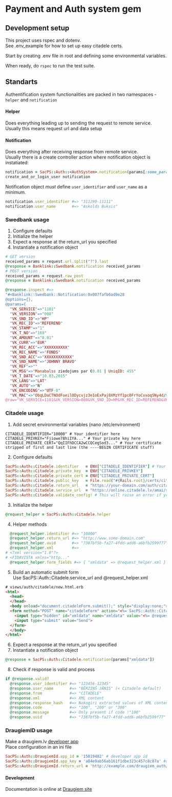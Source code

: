 # Payment and Auth system gem

## Development setup
This project uses rspec and dotenv.  
See .env_example for how to set up easy citadele certs.

Start by creating .env file in root and defining some environmental variables.

When ready, do `rspec` to run the test suite.

## Standarts
Authentification system functionalities are packed in two namespaces - `helper` and `notification`

#### Helper
Does everything leading up to sending the request to remote service.  
Usually this means request url and data setup

#### Notification
Does everything after receiving response from remote service.  
Usually there is a create controller action where notification object is instatiated:

```ruby
notification = SacPS::Auth::<AuthSystem>.notification(params[:some_param])
create_and_or_login_user notification
```

Notification object _must_ define `user_identifier` and `user_name` as a minimum.  

```ruby
notification.user_identifier #=> "311299-11111"
notification.user_name       #=> "Askolds Buksis"
```

### Swedbank usage

1. Configure defaults
2. Initialize the helper
3. Expect a response at the return_url you specified
4. Instantiate a notification object

```ruby
# GET version
received_params = request.url.split("?").last
@response = Banklink::Swedbank.notification received_params
# POST version
received_params = request.raw_post
@response = Banklink::Swedbank.notification received_params

@response.inspect #=>
"#<Banklink::Swedbank::Notification:0x007fafb6ad9e28
@options={},
@params={
  "VK_SERVICE"=>"1101"
  "VK_VERSION"=>"008"
  "VK_SND_ID"=>"HP"
  "VK_REC_ID"=>"REFEREND"
  "VK_STAMP"=>"1"
  "VK_T_NO"=>"169"
  "VK_AMOUNT"=>"0.01"
  "VK_CURR"=>"EUR"
  "VK_REC_ACC"=>"XXXXXXXXXX"
  "VK_REC_NAME"=>"FONDS"
  "VK_SND_ACC"=>"XXXXXXXXXXXX"
  "VK_SND_NAME"=>"JOHNNY BRAVO"
  "VK_REF"=>""
  "VK_MSG"=>"Manabalss ziedojums par €0.01 | UniqID: 455"
  "VK_T_DATE"=>"10.03.2015"
  "VK_LANG"=>"LAT"
  "VK_AUTO"=>"N"
  "VK_ENCODING"=>"UTF-8"
  "VK_MAC"=>"ObqLDaCTNOdFueilODycvjz3e1oExPaj8XMzYf1pc0FrYoCvxoqSNy4d/9aCLdbMYL2hecdLxY/T+cTCNty3LBbcjxQPyJeo7bhQ0MKaNEL38PvZKnVc0GCK1kSeXSenJVCgTKh//YfnuDcziwyR1t5PnwLvQP6Qlx7AbGPOe6A="},
@raw="VK_SERVICE=1101&VK_VERSION=008&VK_SND_ID=HP&VK_REC_ID=REFEREND&VK_STAMP=1....QP6Qlx7AbGPOe6A%3D">"
```

### Citadele usage

1. Add secret environmental variables (nano /etc/environment)

```
CITADELE_IDENTIFIER="10000" # Your identifier here
CITADELE_PRIVKEY="Fjiowe78hiIYA..." # Your private key here
CITADELE_PRIVATE_CERT="QqIIFhDCCA2wCCQCegSod3..." # Your certificate stripped of first and last line (the ----BEGIN CERTIFICATE stuff)
```

2. Configure defaults

```ruby
SacPS::Auth::Citadele.identifier   = ENV["CITADELE_IDENTIFIER"] # Your merchant number with Citadele
SacPS::Auth::Citadele.private_key  = ENV["CITADELE_PRIVKEY"]
SacPS::Auth::Citadele.private_cert = ENV["CITADELE_PRIVATE_CERT"]
SacPS::Auth::Citadele.public_key   = File.read("#{Rails.root}/certs/citadele.crt")
SacPS::Auth::Citadele.return_url   = "https://your-domain.com/auth/citadele"
SacPS::Auth::Citadele.service_url  = "https://online.citadele.lv/amai/start.htm" # Defined in defaults, can skip
SacPS::Auth::Citadele.validate_config! # This will raise an error if you missed something
```

3. Initialize the helper

```ruby
@request_helper = SacPS::Auth::Citadele.helper
```

4. Helper methods

```ruby
  @request_helper.identifier #=> "10000"
  @request_helper.return_url #=> "http://www.some-domain.com"
  @request_helper.uuid       #=> "7387bf5b-fa27-4fdd-add6-a6bfb2599f77"
  @request_helper.xml        #=>
# <?xml version="1.0"?>
# <FIDAVISTA xmlns="http..."
  @request_helper.form_fields #=> { "xmldata" => @request_helper.xml }
```

5. Build an automatic submit form  
Use SacPS::Auth::Citadele.service_url and @request_helper.xml

```html
# views/auth/citadele/new.html.erb
<html>
  <head>
  </head>
  <body onload="document.citadeleForm.submit();" style="display:none;">
  <form method="POST" name="citadeleForm" action="<%= SacPS::Auth::Citadele.service_url %>">
    <input type="hidden" id="xmldata" name="xmldata" value="<%= @request_helper.xml %>">
    <input type="submit" value="Send">
  </form>
  </body>
</html>
```

6. Expect a response at the return_url you specified
7. Instantiate a notification object

```ruby
@response = SacPS::Auth::Citadele.notification(params["xmldata"])
```

8. Check if response is valid and process

```ruby
if @response.valid?
  @response.user_identifier #=> "123456-12345"
  @response.user_name       #=> "BĒRZIŅŠ JĀNIS" (< Citadele default)
  @response.from            #=> "CITADELE"
  @response.xml             #=> XML content
  @response.response_hash   #=> Nokogiri extracted values of XML content
  @response.code            #=> "100", "200" or "300"
  @response.message         #=> Only present if code !"100"
  @response.uuid            #=> "7387bf5b-fa27-4fdd-add6-a6bfb2599f77" (the same you supplied)
```

### DraugiemID usage

Make a draugiem.lv [developer app](https://www.draugiem.lv/applications/dev/myapps/)  
Place configuration in an ini file  

```ruby
SacPS::Auth::DraugiemId.app_id = '15019482' # developer app id
SacPS::Auth::DraugiemId.app_key = 'a84e9ab56ab161f1dbe323c457c8c87a' #developer app key
SacPS::Auth::DraugiemId.return_url = 'http://example.com/draugiem_auth/' # the return url in your app where DraugiemId will respond to
```

#### Development
Documentation is online at [Draugiem site](https://www.draugiem.lv/applications/dev/docs/draugiemid)
